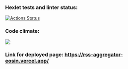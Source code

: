 ### Hexlet tests and linter status:
[![Actions Status](https://github.com/ViktorFAlex/frontend-project-11/workflows/hexlet-check/badge.svg)](https://github.com/ViktorFAlex/frontend-project-11/actions)    
### Code climate:
<a href="https://codeclimate.com/github/ViktorFAlex/frontend-project-11/maintainability"><img src="https://api.codeclimate.com/v1/badges/1b3e40b789172d759429/maintainability" /></a>
### Link for deployed page: https://rss-aggregator-eosin.vercel.app/

